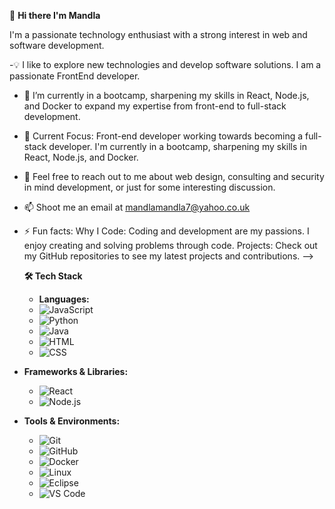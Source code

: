 👋 **Hi there I'm Mandla**

I'm a passionate technology enthusiast with a strong interest in web and software development.

-💡  I like to explore new technologies and develop software solutions. I am a passionate FrontEnd developer.

- 🔭 I’m currently in a bootcamp, sharpening my skills in React, Node.js, and Docker to expand my expertise from front-end to full-stack development.
  
- 🌱 Current Focus: Front-end developer working towards becoming a full-stack developer. I'm currently in a bootcamp, sharpening my skills in React, Node.js, and Docker.
  
- 💬 Feel free to reach out to me about web design, consulting and security in mind development, or just for some interesting discussion.
  
- 📫 Shoot me an email at mandlamandla7@yahoo.co.uk
  
- ⚡ Fun facts: Why I Code: Coding and development are my passions. I enjoy creating and solving problems through code.
     Projects: Check out my GitHub repositories to see my latest projects and contributions.
-->

  **🛠 Tech Stack**
  
  - **Languages:**
  - ![JavaScript](https://img.shields.io/badge/JavaScript-323330?style=flat&logo=javascript&logoColor=F7DF1E)
  - ![Python](https://img.shields.io/badge/Python-3776AB?style=flat&logo=python&logoColor=white)
  - ![Java](https://img.shields.io/badge/Java-007396?style=flat&logo=java&logoColor=white)
  - ![HTML](https://img.shields.io/badge/HTML5-E34F26?style=flat&logo=html5&logoColor=white)
  - ![CSS](https://img.shields.io/badge/CSS3-1572B6?style=flat&logo=css3&logoColor=white)

- **Frameworks & Libraries:**
  - ![React](https://img.shields.io/badge/React-20232A?style=flat&logo=react&logoColor=61DAFB)
  - ![Node.js](https://img.shields.io/badge/Node.js-339933?style=flat&logo=nodedotjs&logoColor=white)
    
- **Tools & Environments:**
  - ![Git](https://img.shields.io/badge/Git-F05032?style=flat&logo=git&logoColor=white)
  - ![GitHub](https://img.shields.io/badge/GitHub-181717?style=flat&logo=github&logoColor=white)
  - ![Docker](https://img.shields.io/badge/Docker-2496ED?style=flat&logo=docker&logoColor=white)
  - ![Linux](https://img.shields.io/badge/Linux-FCC624?style=flat&logo=linux&logoColor=black)
  - ![Eclipse](https://img.shields.io/badge/Eclipse-2C2255?style=flat&logo=eclipse&logoColor=white)
  - ![VS Code](https://img.shields.io/badge/VS%20Code-007ACC?style=flat&logo=visual-studio-code&logoColor=white)

